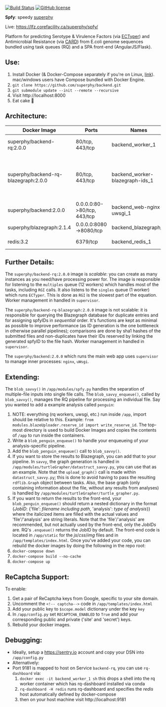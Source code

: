 [![Build Status](https://travis-ci.org/superphy/backend.svg?branch=master)](https://travis-ci.org/superphy/backend)
[![GitHub license](https://img.shields.io/badge/license-Apache%202-blue.svg)](https://raw.githubusercontent.com/superphy/backend/master/LICENSE)

**Spfy**: speedy [superphy](https://github.com/superphy/semantic)

Live: https://lfz.corefacility.ca/superphy/spfy/

Platform for predicting Serotype & Virulence Factors (via [ECTyper](https://github.com/phac-nml/ecoli_serotyping)) and Antimicrobial Resistance (via [CARD](https://card.mcmaster.ca/analyze/rgi)) from E.coli genome sequences bundled using task queues (RQ) and a SPA front-end (AngularJS/Flask).

## Use:
1. Install Docker (& Docker-Compose separately if you're on Linux, [link](https://docs.docker.com/compose/install/)). mac/windows users have Compose bundled with Docker Engine.
2. `git clone https://github.com/superphy/backend.git`
3. `git submodule update --init --remote --recursive`
4. Visit http://localhost:8000
5. Eat cake :cake:

## Architecture:
Docker Image | Ports | Names | *Description*
--- | --- | --- | ---
superphy/backend-rq:2.0.0 | 80/tcp, 443/tcp | backend_worker_1 | the main redis queue workers
superphy/backend-rq-blazegraph:2.0.0 | 80/tcp, 443/tcp | backend_worker-blazegraph-ids_1 | this handles spfyID generation for the blazegraph database
superphy/backend:2.0.0 | 0.0.0.0:80->80/tcp, 443/tcp | backend_web-nginx-uwsgi_1 | the actual web app interface
superphy/blazegraph:2.1.4 | 0.0.0.0:8080->8080/tcp | backend_blazegraph_1 | Blazegraph Database
redis:3.2 | 6379/tcp | backend_redis_1 | Redis Database

## Further Details:
The `superphy/backend-rq:2.0.0` image is *scalable*: you can create as many instances as you need/have processing power for. The image is responsible for listening to the `multiples` queue (12 workers) which handles most of the tasks, including `RGI` calls. It also listens to the `singles` queue (1 worker) which runs `ECTyper`. This is done as `RGI` is the slowest part of the equation. Worker management in handled in `supervisor`.

The `superphy/backend-rq-blazegraph:2.0.0` image is not scalable: it is responsible for querying the Blazegraph database for duplicate entries and for assigning spfyIDs in *sequential* order. It's functions are kept as minimal as possible to improve performance (as ID generation is the one bottleneck in otherwise parallel pipelines); comparisons are done by sha1 hashes of the submitted files and non-duplicates have their IDs reserved by linking the generated spfyID to the file hash. Worker management in handled in `supervisor`.

The `superphy/backend:2.0.0` which runs the main web app uses `supervisor` to manage inner processes: `nginx`, `uWsgi`.

## Extending:
The `blob_savvy()` in `/app/modules/spfy.py` handles the separation of multiple-file inputs into single file calls.
The `blob_savvy_enqueue()`, called by `blob_savvy()`, manages the RQ pipeline for processing an individual file.
Say you wanted to add a example analysis called `penguin`:
  1. NOTE: everything (rq workers, uwsgi, etc.) run inside `/app`, import should be relative to this. Example: `from modules.blazeUploader.reserve_id import write_reserve_id`. The top-most directory is used to build Docker Images and copies the contents of `/app` to run inside the containers.
  2. Write a `blob_penguin_enqueue()` to handle your enqueueing of your analysis-specific pipeline.
  3. Add the `blob_penguin_enqueue()` call to `blob_savvy()`.
  4. If you want to store the results to Blazegraph, you can add that to your pipeline. In `savvy`, the graph generation is handled in `/app/modules/turtleGrapher/datastruct_savvy.py`, you can use that as an example. Note that the `upload_graph()` call is made within `datastruct_savvy.py`; this is done to avoid having to pass the resulting `rdflib.Graph` object between tasks. Also, the base graph (only containing information about the file, without any results from analyses) is handled by `/app/modules/turtleGrapher/turtle_grapher.py`.
  5. If you want to return the results to the front-end, your `blob_penguin_enqueue()` should return a nested dictionary in the format {*JobID*: {'file': *filename including path*, 'analysis': *type of analysis*}} where the italicized items are filled with the actual values and 'file'/'analysis' are string literals. Note that the 'file'/'analysis' are recommended, but not actually used by the front-end, only the *JobIDs* are. RQ's `.enqueue()` returns the JobID by default. The front-end code is located in `/app/static` for the *js*/*css*/*img* files and in `/app/templates/index.html`.
Once you've added your code, you can rebuild the docker images by doing the following in the repo root:
  1. `docker-compose down`
  2. `docker-compose build --no-cache`
  3. `docker-compose up`

## ReCaptcha Support:
To enable:
  1. Get a pair of ReCaptcha keys from Google, specific to your site domain.
  2. Uncomment the `<!-- captcha-->` code in `/app/templates/index.html`
  3. Add your public key to `$scope.model` dictionary under the key `key`
  4. In `/app/config.py` set `RECAPTCHA_ENABLED` to `True` and add your corresponding public and private ('site' and 'secret') keys.
  5. Rebuild your docker images.

## Debugging:
* Ideally, setup a https://sentry.io account and copy your DSN into `/app/config.py`
* Alternatively:
* Port 9181 is mapped to host on Service `backend-rq`, you can use `rq-dashboard` via:
  1. `docker exec -it backend_worker_1 sh` this drops a shell into the rq worker container which has rq-dashboard installed via conda
  2. `rq-dashboard -H redis` runs rq-dashboard and specifies the *redis* host automatically defined by docker-compose
  3. then on your host machine visit http://localhost:9181
